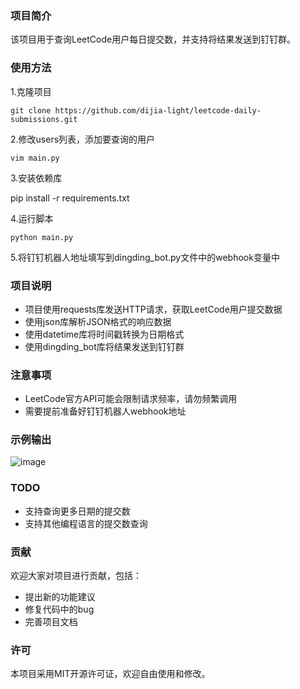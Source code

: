 ### 项目简介
该项目用于查询LeetCode用户每日提交数，并支持将结果发送到钉钉群。

### 使用方法
1.克隆项目

`git clone https://github.com/dijia-light/leetcode-daily-submissions.git`

2.修改users列表，添加要查询的用户

`vim main.py`

3.安装依赖库

pip install -r requirements.txt

4.运行脚本

`python main.py`

5.将钉钉机器人地址填写到dingding_bot.py文件中的webhook变量中

### 项目说明
- 项目使用requests库发送HTTP请求，获取LeetCode用户提交数据
- 使用json库解析JSON格式的响应数据
- 使用datetime库将时间戳转换为日期格式
- 使用dingding_bot库将结果发送到钉钉群

### 注意事项
- LeetCode官方API可能会限制请求频率，请勿频繁调用
- 需要提前准备好钉钉机器人webhook地址

### 示例输出
![image](https://github.com/HMYDK/leetcode-monitor/assets/27269137/9867d903-2b67-413c-b67f-463fa51fce37)


### TODO
- 支持查询更多日期的提交数
- 支持其他编程语言的提交数查询

### 贡献
欢迎大家对项目进行贡献，包括：
- 提出新的功能建议
- 修复代码中的bug
- 完善项目文档

### 许可
本项目采用MIT开源许可证，欢迎自由使用和修改。
